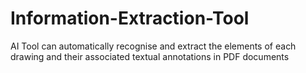 # Information-Extraction-Tool
AI Tool can automatically recognise and extract the elements of each drawing and their associated textual annotations in PDF documents
